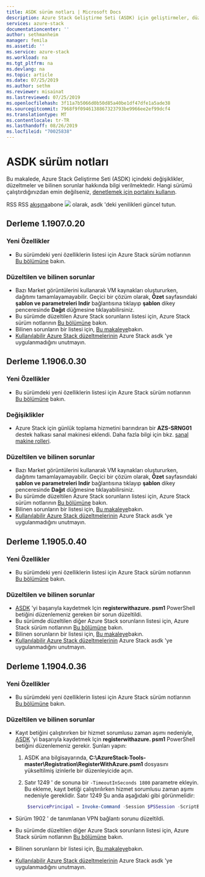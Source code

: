 ```yaml
---
title: ASDK sürüm notları | Microsoft Docs
description: Azure Stack Geliştirme Seti (ASDK) için geliştirmeler, düzeltmeler ve bilinen sorunlar.
services: azure-stack
documentationcenter: ''
author: sethmanheim
manager: femila
ms.assetid: ''
ms.service: azure-stack
ms.workload: na
ms.tgt_pltfrm: na
ms.devlang: na
ms.topic: article
ms.date: 07/25/2019
ms.author: sethm
ms.reviewer: misainat
ms.lastreviewed: 07/25/2019
ms.openlocfilehash: 3f11a7b5066d0b50d85a40be1df47dfe1a5ade38
ms.sourcegitcommit: 7968f9f0946138867323793be9966ee2ef99dcf4
ms.translationtype: MT
ms.contentlocale: tr-TR
ms.lasthandoff: 08/26/2019
ms.locfileid: "70025838"
---
```

# <a name="asdk-release-notes"></a>ASDK sürüm notları

Bu makalede, Azure Stack Geliştirme Seti (ASDK) içindeki değişiklikler, düzeltmeler ve bilinen sorunlar hakkında bilgi verilmektedir. Hangi sürümü çalıştırdığınızdan emin değilseniz, [denetlemek için portalını kullanın](../operator/azure-stack-updates.md).

RSS RSS [akışına](https://docs.microsoft.com/api/search/rss?search=Azure+Stack+Development+Kit+release+notes&locale=en-us#)abone [ ![](./media/asdk-release-notes/feed-icon-14x14.png)](https://docs.microsoft.com/api/search/rss?search=Azure+Stack+Development+Kit+release+notes&locale=en-us#) olarak, asdk 'deki yenilikleri güncel tutun.

## <a name="build-11907020"></a>Derleme 1.1907.0.20

### <a name="new-features"></a>Yeni Özellikler

- Bu sürümdeki yeni özelliklerin listesi için Azure Stack sürüm notlarının [Bu bölümüne](../operator/azure-stack-release-notes-1907.md#whats-in-this-update) bakın.

<!-- ### Changes -->

### <a name="fixed-and-known-issues"></a>Düzeltilen ve bilinen sorunlar

- Bazı Market görüntülerini kullanarak VM kaynakları oluştururken, dağıtımı tamamlayamayabilir. Geçici bir çözüm olarak, **Özet** sayfasındaki **şablon ve parametreleri Indir** bağlantısına tıklayıp **şablon** dikey penceresinde **Dağıt** düğmesine tıklayabilirsiniz.
- Bu sürümde düzeltilen Azure Stack sorunların listesi için, Azure Stack sürüm notlarının [Bu bölümüne](../operator/azure-stack-release-notes-1907.md#fixes) bakın.
- Bilinen sorunların bir listesi için, [Bu makaleye](../operator/azure-stack-release-notes-known-issues-1907.md)bakın.
- [Kullanılabilir Azure Stack düzeltmelerinin](../operator/azure-stack-release-notes-1907.md#hotfixes) Azure Stack asdk 'ye uygulanmadığını unutmayın.

## <a name="build-11906030"></a>Derleme 1.1906.0.30

### <a name="new-features"></a>Yeni Özellikler

- Bu sürümdeki yeni özelliklerin listesi için Azure Stack sürüm notlarının [Bu bölümüne](../operator/azure-stack-release-notes-1906.md#whats-in-this-update) bakın.

### <a name="changes"></a>Değişiklikler

- Azure Stack için günlük toplama hizmetini barındıran bir **AZS-SRNG01** destek halkası sanal makinesi eklendi. Daha fazla bilgi için bkz. [sanal makine rolleri](asdk-architecture.md).

### <a name="fixed-and-known-issues"></a>Düzeltilen ve bilinen sorunlar

- Bazı Market görüntülerini kullanarak VM kaynakları oluştururken, dağıtımı tamamlayamayabilir. Geçici bir çözüm olarak, **Özet** sayfasındaki **şablon ve parametreleri Indir** bağlantısına tıklayıp **şablon** dikey penceresinde **Dağıt** düğmesine tıklayabilirsiniz.
- Bu sürümde düzeltilen Azure Stack sorunların listesi için, Azure Stack sürüm notlarının [Bu bölümüne](../operator/azure-stack-release-notes-1906.md#fixes) bakın.
- Bilinen sorunların bir listesi için, [Bu makaleye](../operator/azure-stack-release-notes-known-issues-1906.md)bakın.
- [Kullanılabilir Azure Stack düzeltmelerinin](../operator/azure-stack-release-notes-1906.md#hotfixes) Azure Stack asdk 'ye uygulanmadığını unutmayın.

## <a name="build-11905040"></a>Derleme 1.1905.0.40

<!-- ### Changes -->

### <a name="new-features"></a>Yeni Özellikler

- Bu sürümdeki yeni özelliklerin listesi için Azure Stack sürüm notlarının [Bu bölümüne](../operator/azure-stack-release-notes-1905.md#whats-in-this-update) bakın.

### <a name="fixed-and-known-issues"></a>Düzeltilen ve bilinen sorunlar

- [ASDK](asdk-register.md) 'yi başarıyla kaydetmek Için **registerwithazure. psm1** PowerShell betiğini düzenlemeniz gereken bir sorun düzeltildi.
- Bu sürümde düzeltilen diğer Azure Stack sorunların listesi için, Azure Stack sürüm notlarının [Bu bölümüne](../operator/azure-stack-release-notes-1905.md#fixes) bakın.
- Bilinen sorunların bir listesi için, [Bu makaleye](../operator/azure-stack-release-notes-known-issues-1905.md)bakın.
- [Kullanılabilir Azure Stack düzeltmelerinin](../operator/azure-stack-release-notes-1905.md#hotfixes) Azure Stack asdk 'ye uygulanmadığını unutmayın.

## <a name="build-11904036"></a>Derleme 1.1904.0.36

<!-- ### Changes -->

### <a name="new-features"></a>Yeni Özellikler

- Bu sürümdeki yeni özelliklerin listesi için Azure Stack sürüm notlarının [Bu bölümüne](../operator/azure-stack-release-notes-1904.md#whats-in-this-update) bakın.

### <a name="fixed-and-known-issues"></a>Düzeltilen ve bilinen sorunlar

- Kayıt betiğini çalıştırırken bir hizmet sorumlusu zaman aşımı nedeniyle, [ASDK](asdk-register.md) 'yi başarıyla kaydetmek Için **registerwithazure. psm1** PowerShell betiğini düzenlemeniz gerekir. Şunları yapın:

  1. ASDK ana bilgisayarında, **C:\AzureStack-Tools-master\Registration\RegisterWithAzure.psm1** dosyasını yükseltilmiş izinlerle bir düzenleyicide açın.
  2. Satır 1249 ' de sonuna bir `-TimeoutInSeconds 1800` parametre ekleyin. Bu ekleme, kayıt betiği çalıştırılırken hizmet sorumlusu zaman aşımı nedeniyle gereklidir. Satır 1249 Şu anda aşağıdaki gibi görünmelidir:

     ```powershell
      $servicePrincipal = Invoke-Command -Session $PSSession -ScriptBlock { New-AzureBridgeServicePrincipal -RefreshToken $using:RefreshToken -AzureEnvironment $using:AzureEnvironmentName -TenantId $using:TenantId -TimeoutInSeconds 1800 }
      ```

- Sürüm 1902 ' de tanımlanan VPN bağlantı sorunu düzeltildi.

- Bu sürümde düzeltilen diğer Azure Stack sorunların listesi için, Azure Stack sürüm notlarının [Bu bölümüne](../operator/azure-stack-release-notes-1904.md#fixes) bakın.
- Bilinen sorunların bir listesi için, [Bu makaleye](../operator/azure-stack-release-notes-known-issues-1904.md)bakın.
- [Kullanılabilir Azure Stack düzeltmelerinin](../operator/azure-stack-release-notes-1904.md#hotfixes) Azure Stack asdk 'ye uygulanmadığını unutmayın.

